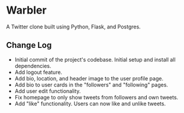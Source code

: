 # Warbler 
A Twitter clone built using Python, Flask, and Postgres. 

## Change Log
- Initial commit of the project's codebase. Initial setup and install all dependencies.
- Add logout feature.
- Add bio, location, and header image to the user profile page. 
- Add bio to user cards in the "followers" and "following" pages.
- Add user edit functionality.
- Fix homepage to only show tweets from followers and own tweets.
- Add "like" functionality. Users can now like and unlike tweets. 